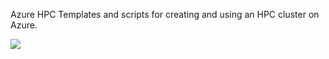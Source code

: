 Azure HPC
Templates and scripts for creating and using an HPC cluster on Azure.

<a href="https://portal.azure.com/#create/Microsoft.Template/uri/https%3A%2F%2Fraw.githubusercontent.com%2Fjithinjosepkl%2Fazhpc%2Fhpc%2Fazuredeploy.json" target="_blank">
    <img src="http://azuredeploy.net/deploybutton.png" />
</a>
